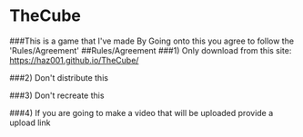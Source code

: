 # TheCube
###This is a game that I've made
By Going onto this you agree to follow the 'Rules/Agreement'
##Rules/Agreement
###1) Only download from this site: https://haz001.github.io/TheCube/

###2) Don't distribute this

###3) Don't recreate this

###4) If you are going to make a video that will be uploaded provide a upload link
